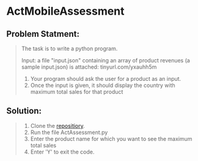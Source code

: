 # ActMobileAssessment


## Problem Statment: 

> The task is to write a python program.
>
> Input: a file "input.json" containing an array of product revenues (a sample input.json) is attached: tinyurl.com/yxauhh5m
>
> 1) Your program should ask the user for a product as an input.
> 2) Once the input is given, it should display the country with maximum total sales for that product


## Solution:

> 1. Clone the [repositiory](https://github.com/pulkitmunjral/ActMobileAssessment.git).
> 2. Run the file ActAssessment.py
> 3. Enter the product name for which you want to see the maximum total sales
> 4. Enter 'Y' to exit the code.

